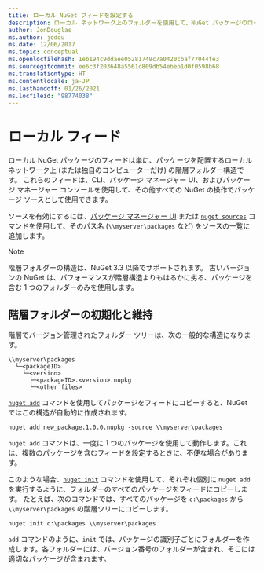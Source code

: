 ```yaml
---
title: ローカル NuGet フィードを設定する
description: ローカル ネットワーク上のフォルダーを使用して、NuGet パッケージのローカル フィードを作成する方法
author: JonDouglas
ms.author: jodou
ms.date: 12/06/2017
ms.topic: conceptual
ms.openlocfilehash: 1eb194c9ddaee05281749c7a0420cbaf77044fe3
ms.sourcegitcommit: ee6c3f203648a5561c809db54ebeb1d0f0598b68
ms.translationtype: HT
ms.contentlocale: ja-JP
ms.lasthandoff: 01/26/2021
ms.locfileid: "98774038"
---
```

# <a name="local-feeds"></a>ローカル フィード

ローカル NuGet パッケージのフィードは単に、パッケージを配置するローカル ネットワーク上 (または独自のコンピューターだけ) の階層フォルダー構造です。 これらのフィードは、CLI、パッケージ マネージャー UI、およびパッケージ マネージャー コンソールを使用して、その他すべての NuGet の操作でパッケージ ソースとして使用できます。

ソースを有効にするには、[パッケージ マネージャー UI](../consume-packages/install-use-packages-visual-studio.md#package-sources) または [`nuget sources`](../reference/cli-reference/cli-ref-sources.md) コマンドを使用して、そのパス名 (`\\myserver\packages` など) をソースの一覧に追加します。

> [!Note]
> 階層フォルダーの構造は、NuGet 3.3 以降でサポートされます。 古いバージョンの NuGet は、パフォーマンスが階層構造よりもはるかに劣る、パッケージを含む 1 つのフォルダーのみを使用します。

## <a name="initializing-and-maintaining-hierarchical-folders"></a>階層フォルダーの初期化と維持

階層でバージョン管理されたフォルダー ツリーは、次の一般的な構造になります。

```
\\myserver\packages
  └─<packageID>
    └─<version>
      ├─<packageID>.<version>.nupkg
      └─<other files>
```

[`nuget add`](../reference/cli-reference/cli-ref-add.md) コマンドを使用してパッケージをフィードにコピーすると、NuGet ではこの構造が自動的に作成されます。

```cli
nuget add new_package.1.0.0.nupkg -source \\myserver\packages
```

`nuget add` コマンドは、一度に 1 つのパッケージを使用して動作します。これは、複数のパッケージを含むフィードを設定するときに、不便な場合があります。

このような場合、[`nuget init`](../reference/cli-reference/cli-ref-init.md) コマンドを使用して、それぞれ個別に `nuget add` を実行するように、フォルダーのすべてのパッケージをフィードにコピーします。 たとえば、次のコマンドでは、すべてのパッケージを `c:\packages` から `\\myserver\packages` の階層ツリーにコピーします。

```cli
nuget init c:\packages \\myserver\packages
```

`add` コマンドのように、`init` では、パッケージの識別子ごとにフォルダーを作成します。各フォルダーには、バージョン番号のフォルダーが含まれ、そこには適切なパッケージが含まれます。
